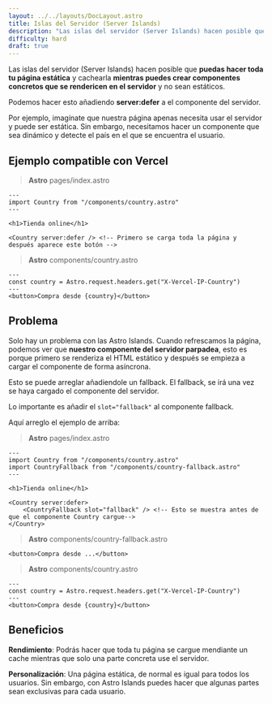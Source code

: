 ```yaml
---
layout: ../../layouts/DocLayout.astro
title: Islas del Servidor (Server Islands)
description: "Las islas del servidor (Server Islands) hacen posible que puedas hacer toda tu página estática y cachearla mientras puedes seleccionar componentes que no sean estáticos y se rendericen en el servidor."
difficulty: hard
draft: true
---
```


Las islas del servidor (Server Islands) hacen posible que **puedas hacer toda tu página estática** y cachearla **mientras puedes crear componentes concretos que se rendericen en el servidor** y no sean estáticos.


Podemos hacer esto añadiendo **server:defer** a el componente del servidor.

Por ejemplo, imagínate que nuestra página apenas necesita usar el servidor y puede ser estática. Sin embargo, necesitamos hacer un componente que sea dinámico y detecte el país en el que se encuentra el usuario. 

## Ejemplo compatible con **Vercel**

> **Astro** pages/index.astro
```astro
---
import Country from "/components/country.astro"
---

<h1>Tienda online</h1>

<Country server:defer /> <!-- Primero se carga toda la página y después aparece este botón -->
```

> **Astro** components/country.astro
```astro
---
const country = Astro.request.headers.get("X-Vercel-IP-Country")
---
<button>Compra desde {country}</button> 
```

## Problema

Solo hay un problema con las Astro Islands. Cuando refrescamos la página, podemos ver que **nuestro componente del servidor parpadea**, esto es porque primero se renderiza el HTML estático y después se empieza a cargar el componente de forma asíncrona.

Esto se puede arreglar añadiendole un fallback. El fallback, se irá una vez se haya cargado el componente del servidor.

Lo importante es añadir el `slot="fallback"` al componente fallback.

Aquí arreglo el ejemplo de arriba:

> **Astro** pages/index.astro
```astro
---
import Country from "/components/country.astro"
import CountryFallback from "/components/country-fallback.astro"
---

<h1>Tienda online</h1>

<Country server:defer>
    <CountryFallback slot="fallback" /> <!-- Esto se muestra antes de que el componente Country cargue-->
</Country>
```

> **Astro** components/country-fallback.astro
```astro
<button>Compra desde ...</button> 
```

> **Astro** components/country.astro
```astro
---
const country = Astro.request.headers.get("X-Vercel-IP-Country")
---
<button>Compra desde {country}</button> 
```

## Beneficios

**Rendimiento**: Podrás hacer que toda tu página se cargue mendiante un cache mientras que solo una parte concreta use el servidor.

**Personalización**: Una página estática, de normal es igual para todos los usuarios. Sin embargo, con Astro Islands puedes hacer que algunas partes sean exclusivas para cada usuario.